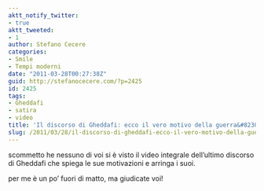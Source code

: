 ```yaml
---
aktt_notify_twitter:
- true
aktt_tweeted:
- 1
author: Stefano Cecere
categories:
- Smile
- Tempi moderni
date: "2011-03-28T00:27:38Z"
guid: http://stefanocecere.com/?p=2425
id: 2425
tags:
- Gheddafi
- satira
- video
title: 'Il discorso di Gheddafi: ecco il vero motivo della guerra&#8230;'
slug: /2011/03/28/il-discorso-di-gheddafi-ecco-il-vero-motivo-della-guerra/
---
```


scommetto he nessuno di voi si è visto il video integrale dell&#8217;ultimo discorso di Gheddafi che spiega le sue motivazioni e arringa i suoi.
  
per me è un po&#8217; fuori di matto, ma giudicate voi!